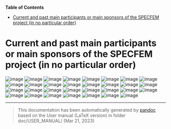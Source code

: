 **Table of Contents**

- [Current and past main participants or main sponsors of the SPECFEM project (in no particular order)](#current-and-past-main-participants-or-main-sponsors-of-the-specfem-project-in-no-particular-order)

Current and past main participants or main sponsors of the SPECFEM project (in no particular order)
===================================================================================================

![image](figures/logo_cnrs.png) ![image](figures/logo_princeton.jpg) ![image](figures/logo_aix_marseille_universite.png) ![image](figures/logo_ETH.jpg) ![image](figures/logo_CSC_China.jpg) ![image](figures/logo_inria.jpg) ![image](figures/logo_UPPA.png) ![image](figures/logo_NVIDIA.jpg) ![image](figures/logo_IUF.jpg) ![image](figures/logo_Caltech.png) ![image](figures/logo_Harvard.jpg) ![image](figures/logo_IPGP.jpg) ![image](figures/logo_ANR.png) ![image](figures/logo_NSF.png) ![image](figures/logo_European_Union.png) ![image](figures/logo_GENCI.jpg) ![image](figures/logo_PRACE.jpg) ![image](figures/logo_CINES.png) ![image](figures/logo_Oak_Ridge.png) ![image](figures/logo_fondation_Del_Duca.png) ![image](figures/logo_CIG.png) ![image](figures/logo_University_of_Toronto.jpg) ![image](figures/logo_INGV.jpg) ![image](figures/logo_Univ_Toulouse.jpg) ![image](figures/logo_TOTAL.jpg) ![image](figures/logo_Fairbanks.jpg) ![image](figures/logo_CINECA.jpg) ![image](figures/logo_Intel_Exascale_Labs.png) ![image](figures/logo_Maison_Simulation.jpg) ![image](figures/logo_Jamstec.png) ![image](figures/logo_Kaust.png)

-----
> This documentation has been automatically generated by [pandoc](http://www.pandoc.org)
> based on the User manual (LaTeX version) in folder doc/USER_MANUAL/
> (Mar 21, 2023)

